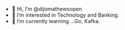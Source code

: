 - 👋 Hi, I’m @dijomathewsopen
- 👀 I’m interested in Technology and Banking.
- 🌱 I’m currently learning ...Go, Kafka.

<!---
dijomathewsopen/dijomathewsopen is a ✨ special ✨ repository because its `README.md` (this file) appears on your GitHub profile.
You can click the Preview link to take a look at your changes.
--->
